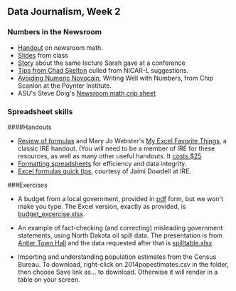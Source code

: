 ## Data Journalism, Week 2

### Numbers in the Newsroom

* [Handout](danger.pdf) on newsroom math. 
* [Slides](http://slid.es/sarahcnyt/numbers-in-the-newsroom?token=hxYHcnupzvZc9iyjd9ybetVBib8r) from class
* [Story](http://businessjournalism.org/2012/03/16/danger-numbers-in-the-newsroom-tips-from-sarah-cohen-on-taming-digits-in-stories/) about the same lecture Sarah gave at a conference
* [Tips from Chad Skelton](https://docs.google.com/document/d/1efFDOmman2tXRhDKXgvOmfAqLtH1rifNEFDsvbx0StY/edit?usp=sharing) culled from NICAR-L suggestions.
* [Avoiding Numeric Novocain](http://www.poynter.org/how-tos/newsgathering-storytelling/chip-on-your-shoulder/7774/avoiding-numeric-novocain-writing-well-with-numbers/), Writing Well with Numbers, from Chip Scanlon at the Poynter Institute.
* ASU's Steve Doig's [Newsroom math crip sheet](www.public.asu.edu/~sdoig/UNL/MathCrib.doc)


### Spreadsheet skills

####Handouts

* [Review of formulas](http://www.ire.org/resource-center/tipsheets/3686/) and Mary Jo Webster's [My Excel Favorite Things](http://ire.org/resource-center/tipsheets/3346), a classic IRE handout. (You will need to be a member of IRE for these resources, as well as many other useful handouts. It [costs $25](http://www.ire.org/join)
* [Formatting spreadsheets](https://dl.dropboxusercontent.com/u/26514347/tutorials/XLFormats.pdf) for efficiency and data integrity.
* [Excel formulas quick tips](https://dl.dropboxusercontent.com/u/26514347/tutorials/Excelformulas.pdf), courtesy of Jaimi Dowdell at IRE.

###Exercises
* A budget from a local government, provided in [pdf](https://github.com/sarahcnyt/data-journalism/blob/master/class2/shangrila_budget.pdf?raw=true) form, but we won't make you type. The Excel version, exactly as provided, is [budget_excercise.xlsx](buget_exercise.xlsx?raw=true).

* An example of fact-checking (and correcting) misleading government statements, using North Dakota oil spill data. The presentation is from [Antler Town Hall](https://github.com/sarahcnyt/data-journalism/blob/master/class2/AntlerTownHall081314.pdf?raw=true) and the data requested after that is [spilltable.xlsx](https://github.com/sarahcnyt/data-journalism/blob/master/class2/Spilltable.xlsx?raw=true)

* Importing and understanding population estimates from the Census Bureau. To download, right-click on 2014popestimates.csv in the folder, then choose Save link as... to download. Otherwise it will render in a table on your screen.


